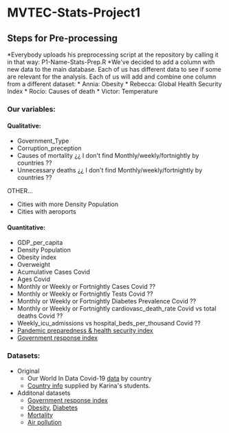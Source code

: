 # MVTEC-Stats-Project1

## Steps for Pre-processing

*Everybody uploads his preprocessing script at the repository by calling it in that way: P1-Name-Stats-Prep.R
*We've decided to add a column with new data to the main database. Each of us has different data to see if some are relevant for the analysis. Each of us will add and combine one column from a different dataset:
    * Annia: Obesity
    * Rebecca: Global Health Security Index
    * Rocío: Causes of death
    * Victor: Temperature

### Our variables:
#### Qualitative:
* Government_Type
* Corruption_preception
* Causes of mortality ¿¿ I don't find Monthly/weekly/fortnightly by countries ??
* Unnecessary deaths ¿¿ I don't find Monthly/weekly/fortnightly by countries ??

OTHER...
* Cities with more Density Population
* Cities with aeroports

#### Quantitative:
* GDP_per_capita
* Density Population
* Obesity index
* Overweight 
* Acumulative Cases Covid
* Ages Covid
* Monthly or Weekly or Fortnightly Cases Covid ??
* Monthly or Weekly or Fortnightly Tests Covid ??
* Monthly or Weekly or Fortnightly Diabetes Prevalence Covid ??
* Monthly or Weekly or Fortnightly cardiovasc_death_rate Covid vs total deaths Covid ??
* Weekly_icu_admissions vs hospital_beds_per_thousand Covid ??
* [Pandemic preparedness & health security index](https://www.ghsindex.org/)
* [Government response index](https://www.bsg.ox.ac.uk/research/research-projects/coronavirus-government-response-tracker)

### Datasets:
 * Original
    * Our World In Data Covid-19 [data](https://github.com/arixha/MVTEC-Stats-Project1/blob/main/owid-covid-data-131120.xlsx) by country
    * [Country info](country-info.xlsx) supplied by Karina's students.
 * Additonal datasets
    * [Government response index](https://www.bsg.ox.ac.uk/research/research-projects/coronavirus-government-response-tracker)
    * [Obesity](https://github.com/arixha/MVTEC-Stats-Project1/tree/main/our%20data/obesity%20adults%20WHO), [Diabetes](https://github.com/arixha/MVTEC-Stats-Project1/tree/main/our%20data/diabetes%20adults%20WDB)
    * [Mortality](https://github.com/arixha/MVTEC-Stats-Project1/tree/main/our%20data/data%20mortality%20causes%20WHO%202016)
    * [Air pollution](https://github.com/arixha/MVTEC-Stats-Project1/tree/main/our%20data/air%20pollution%20WDB)

